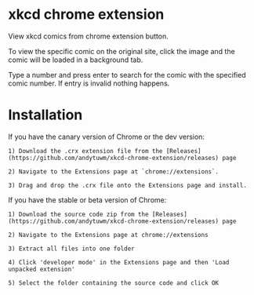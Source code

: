 xkcd chrome extension
=====================

View xkcd comics from chrome extension button.

To view the specific comic on the original site, click the image and the comic will be loaded in a background tab.

Type a number and press enter to search for the comic with the specified comic number. If entry is invalid nothing happens.

Installation
====
If you have the canary version of Chrome or the dev version:
```
1) Download the .crx extension file from the [Releases](https://github.com/andytuwm/xkcd-chrome-extension/releases) page

2) Navigate to the Extensions page at `chrome://extensions`.

3) Drag and drop the .crx file onto the Extensions page and install.
```

If you have the stable or beta version of Chrome:
```
1) Download the source code zip from the [Releases](https://github.com/andytuwm/xkcd-chrome-extension/releases) page

2) Navigate to the Extensions page at chrome://extensions

3) Extract all files into one folder

4) Click 'developer mode' in the Extensions page and then 'Load unpacked extension'

5) Select the folder containing the source code and click OK
```
